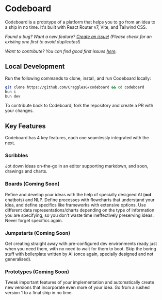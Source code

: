 # Codeboard

Codeboard is a prototype of a platform that helps you to go from an idea to a ship in no time. It's built with React Router v7, Vite, and Tailwind CSS.

_Found a bug? Want a new feature? [Create an issue!](https://github.com/CragglesG/codeboard/issues/new) (Please check for an existing one first to avoid duplicates!)_

_Want to contribute? You can find good first issues [here](https://github.com/CragglesG/codeboard/contribute)._

## Local Development

Run the following commands to clone, install, and run Codeboard locally:

```bash
git clone https://github.com/CragglesG/codeboard && cd codeboard
bun i
bun dev
```

To contribute back to Codeboard, fork the repository and create a PR with your changes.

## Key Features

Codeboard has 4 key features, each one seamlessly integrated with the next.

### Scribbles

Jot down ideas on-the-go in an editor supporting markdown, and soon, drawings and charts.

### Boards (Coming Soon)

Refine and develop your ideas with the help of specially designed AI (**not** chatbots) and NLP. Define processes with flowcharts that understand your idea, and define specifics like frameworks with extensive options. Use different data representations/charts depending on the type of information you are specifying, so you don't waste time ineffectively preserving ideas. Never forget specifics again.

### Jumpstarts (Coming Soon)

Get creating straight away with pre-configured dev environments ready just when you need them, with no need to wait for them to boot. Skip the boring stuff with boilerplate written by AI (once again, specially designed and not generalised).

### Prototypes (Coming Soon)

Tweak important features of your implementation and automatically create new versions that incorporate even more of your idea. Go from a rushed version 1 to a final ship in no time.
